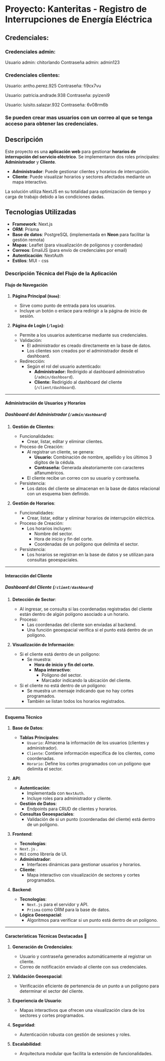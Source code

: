 # Proyecto: **Kanteritas - Registro de Interrupciones de Energía Eléctrica**

## Credenciales:

### Credenciales admin:

Usuario admin: chitorlando
Contraseña admin: admin123

### Credenciales clientes:

Usuario: antho.perez.925
Contraseña: fi9cx7vu

Usuario: patricia.andrade.938
Contraseña: pyizeni9

Usuario: luisito.salazar.932
Contraseña: 6v08rm6b
 
### Se pueden crear mas usuarios con un correo al que se tenga acceso para obtener las credenciales.

## Descripción

Este proyecto es una **aplicación web** para gestionar **horarios de interrupción del servicio eléctrico**. Se implementaron dos roles principales: **Administrador** y **Cliente**.

- **Administrador**: Puede gestionar clientes y horarios de interrupción.
- **Cliente**: Puede visualizar horarios y sectores afectados mediante un mapa interactivo.

La solución utiliza NextJS en su totalidad para optimización de tiempo y carga de trabajo debido a las condiciones dadas.

## Tecnologías Utilizadas

- **Framework**: Next.js
- **ORM**: Prisma
- **Base de datos**: PostgreSQL (implementada en **Neon** para facilitar la gestión remota)
- **Mapas**: Leaflet (para visualización de polígonos y coordenadas)
- **Correos**: EmailJS (para envío de credenciales por email)
- **Autenticación**: NextAuth
- **Estilos**: MUI - css

### Descripción Técnica del Flujo de la Aplicación

#### **Flujo de Navegación**

1. **Página Principal (`Home`)**:
   - Sirve como punto de entrada para los usuarios.
   - Incluye un botón o enlace para redirigir a la página de inicio de sesión.

2. **Página de Login (`/login`)**:
   - Permite a los usuarios autenticarse mediante sus credenciales.
   - Validación:
     - El administrador es creado directamente en la base de datos.
     - Los clientes son creados por el administrador desde el dashboard.
   - Redirección:
     - Según el rol del usuario autenticado:
       - **Administrador:** Redirigido al dashboard administrativo (`/admin/dashboard`).
       - **Cliente:** Redirigido al dashboard del cliente (`/client/dashboard`).

---

#### **Administración de Usuarios y Horarios**

##### **Dashboard del Administrador (`/admin/dashboard`)**

1. **Gestión de Clientes**:
   - Funcionalidades:
     - Crear, listar, editar y eliminar clientes.
   - Proceso de Creación:
     - Al registrar un cliente, se genera:
       - **Usuario:** Combinación de nombre, apellido y los últimos 3 dígitos de la cédula.
       - **Contraseña:** Generada aleatoriamente con caracteres alfanuméricos.
     - El cliente recibe un correo con su usuario y contraseña.
   - Persistencia:
     - Los datos del cliente se almacenan en la base de datos relacional con un esquema bien definido.

2. **Gestión de Horarios**:
   - Funcionalidades:
     - Crear, listar, editar y eliminar horarios de interrupción eléctrica.
   - Proceso de Creación:
     - Los horarios incluyen:
       - Nombre del sector.
       - Hora de inicio y fin del corte.
       - Coordenadas de un polígono que delimita el sector.
   - Persistencia:
     - Los horarios se registran en la base de datos y se utilizan para consultas geoespaciales.

---

#### **Interacción del Cliente**

##### **Dashboard del Cliente (`/client/dashboard`)**

1. **Detección de Sector**:
   - Al ingresar, se consulta si las coordenadas registradas del cliente están dentro de algún polígono asociado a un horario.
   - Proceso:
     - Las coordenadas del cliente son enviadas al backend.
     - Una función geoespacial verifica si el punto está dentro de un polígono.

2. **Visualización de Información**:
   - Si el cliente está dentro de un polígono:
     - Se muestra:
       - **Hora de inicio y fin del corte.**
       - **Mapa interactivo**:
         - Polígono del sector.
         - Marcador indicando la ubicación del cliente.
   - Si el cliente no está dentro de un polígono:
     - Se muestra un mensaje indicando que no hay cortes programados.
     - También se listan todos los horarios registrados.

---

#### **Esquema Técnico**

1. **Base de Datos**:
   - **Tablas Principales**:
     - `Usuario`: Almacena la información de los usuarios (clientes y administrador).
     - `Cliente`: Contiene información específica de los clientes, como coordenadas.
     - `Horario`: Define los cortes programados con un polígono que delimita el sector.

2. **API**:
   - **Autenticación**:
     - Implementada con `NextAuth`.
     - Incluye roles para administrador y cliente.
   - **Gestión de Datos**:
     - Endpoints para CRUD de clientes y horarios.
   - **Consultas Geoespaciales**:
     - Validación de si un punto (coordenadas del cliente) está dentro de un polígono.

3. **Frontend**:
     - **Tecnologías**:
     - `Next.js` .
     - `MUI` como librería de UI.
   - **Administrador**:
     - Interfaces dinámicas para gestionar usuarios y horarios.
   - **Cliente**:
     - Mapa interactivo con visualización de sectores y cortes programados.

4. **Backend**:
   - **Tecnologías**:
     - `Next.js` para el servidor y API.
     - `Prisma` como ORM para la base de datos.
   - **Lógica Geoespacial**:
     - Algoritmos para verificar si un punto está dentro de un polígono.

---

#### **Características Técnicas Destacadas** 🚀

1. **Generación de Credenciales**:
   - Usuario y contraseña generados automáticamente al registrar un cliente.
   - Correo de notificación enviado al cliente con sus credenciales.

2. **Validación Geoespacial**:
   - Verificación eficiente de pertenencia de un punto a un polígono para determinar el sector del cliente.

3. **Experiencia de Usuario**:
   - Mapas interactivos que ofrecen una visualización clara de los sectores y cortes programados.

4. **Seguridad**:
   - Autenticación robusta con gestión de sesiones y roles.

5. **Escalabilidad**:
   - Arquitectura modular que facilita la extensión de funcionalidades.
 